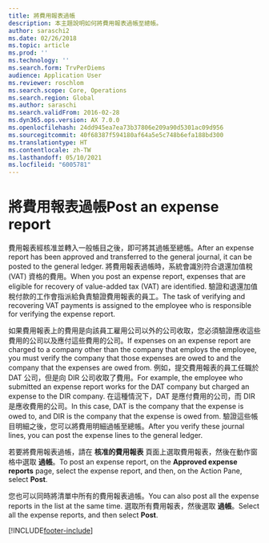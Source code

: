 ```yaml
---
title: 將費用報表過帳
description: 本主題說明如何將費用報表過帳至總帳。
author: saraschi2
ms.date: 02/26/2018
ms.topic: article
ms.prod: ''
ms.technology: ''
ms.search.form: TrvPerDiems
audience: Application User
ms.reviewer: roschlom
ms.search.scope: Core, Operations
ms.search.region: Global
ms.author: saraschi
ms.search.validFrom: 2016-02-28
ms.dyn365.ops.version: AX 7.0.0
ms.openlocfilehash: 24dd945ea7ea73b37806e209a90d5301ac09d956
ms.sourcegitcommit: 40f68387f594180af64a5e5c748b6efa188bd300
ms.translationtype: HT
ms.contentlocale: zh-TW
ms.lasthandoff: 05/10/2021
ms.locfileid: "6005781"
---
```

# <a name="post-an-expense-report"></a><span data-ttu-id="1c246-103">將費用報表過帳</span><span class="sxs-lookup"><span data-stu-id="1c246-103">Post an expense report</span></span>

<span data-ttu-id="1c246-104">費用報表經核准並轉入一般帳目之後，即可將其過帳至總帳。</span><span class="sxs-lookup"><span data-stu-id="1c246-104">After an expense report has been approved and transferred to the general journal, it can be posted to the general ledger.</span></span> <span data-ttu-id="1c246-105">將費用報表過帳時，系統會識別符合退還加值稅 (VAT) 資格的費用。</span><span class="sxs-lookup"><span data-stu-id="1c246-105">When you post an expense report, expenses that are eligible for recovery of value-added tax (VAT) are identified.</span></span> <span data-ttu-id="1c246-106">驗證和退還加值稅付款的工作會指派給負責驗證費用報表的員工。</span><span class="sxs-lookup"><span data-stu-id="1c246-106">The task of verifying and recovering VAT payments is assigned to the employee who is responsible for verifying the expense report.</span></span>

<span data-ttu-id="1c246-107">如果費用報表上的費用是向該員工雇用公司以外的公司收取，您必須驗證應收這些費用的公司以及應付這些費用的公司。</span><span class="sxs-lookup"><span data-stu-id="1c246-107">If expenses on an expense report are charged to a company other than the company that employs the employee, you must verify the company that those expenses are owed to and the company that the expenses are owed from.</span></span> <span data-ttu-id="1c246-108">例如，提交費用報表的員工任職於 DAT 公司，但是向 DIR 公司收取了費用。</span><span class="sxs-lookup"><span data-stu-id="1c246-108">For example, the employee who submitted an expense report works for the DAT company but charged an expense to the DIR company.</span></span> <span data-ttu-id="1c246-109">在這種情況下，DAT 是應付費用的公司，而 DIR 是應收費用的公司。</span><span class="sxs-lookup"><span data-stu-id="1c246-109">In this case, DAT is the company that the expense is owed to, and DIR is the company that the expense is owed from.</span></span> <span data-ttu-id="1c246-110">驗證這些帳目明細之後，您可以將費用明細過帳至總帳。</span><span class="sxs-lookup"><span data-stu-id="1c246-110">After you verify these journal lines, you can post the expense lines to the general ledger.</span></span>

<span data-ttu-id="1c246-111">若要將費用報表過帳，請在 **核准的費用報表** 頁面上選取費用報表，然後在動作窗格中選取 **過帳**。</span><span class="sxs-lookup"><span data-stu-id="1c246-111">To post an expense report, on the **Approved expense reports** page, select the expense report, and then, on the Action Pane, select **Post**.</span></span>

<span data-ttu-id="1c246-112">您也可以同時將清單中所有的費用報表過帳。</span><span class="sxs-lookup"><span data-stu-id="1c246-112">You can also post all the expense reports in the list at the same time.</span></span> <span data-ttu-id="1c246-113">選取所有費用報表，然後選取 **過帳**。</span><span class="sxs-lookup"><span data-stu-id="1c246-113">Select all the expense reports, and then select **Post**.</span></span>


[!INCLUDE[footer-include](../includes/footer-banner.md)]